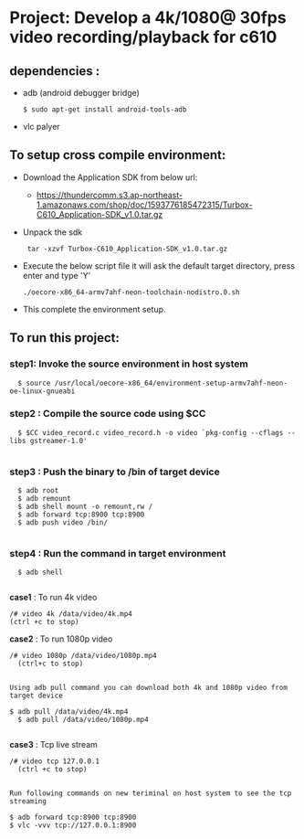 # Project: Develop a 4k/1080@ 30fps video recording/playback for c610

## dependencies :
   - adb (android debugger bridge)
	   ```
       $ sudo apt-get install android-tools-adb
     ```     
   - vlc palyer 


## To setup cross compile environment:

   - Download the Application SDK from below url:
      -  https://thundercomm.s3.ap-northeast-1.amazonaws.com/shop/doc/1593776185472315/Turbox-C610_Application-SDK_v1.0.tar.gz
  
   - Unpack the sdk 
       ```
        tar -xzvf Turbox-C610_Application-SDK_v1.0.tar.gz
       ```

   - Execute the below script file it will ask the default target directory, press enter and type 'Y'
       ```
       ./oecore-x86_64-armv7ahf-neon-toolchain-nodistro.0.sh
       ```
   - This complete the environment setup.


## To run this project: 
   
### step1:  Invoke the source environment in host system 
  ```	 	
	$ source /usr/local/oecore-x86_64/environment-setup-armv7ahf-neon-oe-linux-gnueabi
  ```

### step2 :  Compile the source code using $CC
   
   ```	
	 $ $CC video_record.c video_record.h -o video `pkg-config --cflags --libs gstreamer-1.0' 
	 
   ```
   
### step3 : Push the binary to /bin of target device 
	
  ```
	$ adb root
	$ adb remount
	$ adb shell mount -o remount,rw /
	$ adb forward tcp:8900 tcp:8900
	$ adb push video /bin/
	
  ```
  
### step4 : Run the command in target environment 
 	
  ```
	$ adb shell
	
  ```
	
  **case1** :  To run 4k video
  
  ```
  /# video 4k /data/video/4k.mp4
  (ctrl +c to stop)
  
  ```      
	
  **case2** : To run 1080p video
	
  ```
  /# video 1080p /data/video/1080p.mp4
	(ctrl+c to stop)
	
  ```
	Using adb pull command you can download both 4k and 1080p video from target device
	
  ```
  $ adb pull /data/video/4k.mp4
	$ adb pull /data/video/1080p.mp4
	
  ```
	
  **case3** : Tcp live stream 
	
  ```
  /# video tcp 127.0.0.1
	(ctrl +c to stop) 	
	
  ```
	Run following commands on new teriminal on host system to see the tcp streaming

  ```
  $ adb forward tcp:8900 tcp:8900
  $ vlc -vvv tcp://127.0.0.1:8900
	
  ```	 	

